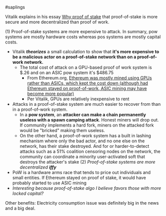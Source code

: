 #saplings 

Vitalik explains in his essay [Why proof of stake](https://vitalik.ca/general/2020/11/06/pos2020.html) that proof-of-stake is more secure and more decentralized than proof of work. 

(1) Proof-of-stake systems are more expensive to attack. In summary, pow systems are mostly hardware costs whereas pos systems are mostly capital costs.

- Vitalik ***theorizes*** a small calculation to show that **it's more expensive to be a malicious actor on a proof-of-stake network than on a proof-of-work network.** 
	- The total cost of attack on a GPU-based proof of work system is $.26 and on an ASIC pow system it's $486.75
		- From Ethereum.org, [Ethereum was mostly mined using GPUs rather than ASICs, which kept the cost down (although had Ethereum stayed on proof-of-work, ASIC mining may have become more popular)](https://ethereum.org/en/developers/docs/consensus-mechanisms/pos/pos-vs-pow/)
		- Per Vitalik, GPUs are relatively inexpensive to rent
- Attacks in a proof-of-stake system are much easier to recover from than in a proof-of-work system. 
	- In a **pow system**, an **attacker can make a chain permanently useless with a spawn camping attack**. Honest miners will drop out. If community implements a hard fork, miners on the attacked fork would be "bricked" making them useless.
	 - On the other hand, a proof-of-work system has a built in lashing mechanism where only the bad actor, and no one else on the network, has their stake destroyed. And for or harder-to-detect attacks such as a 51% coalition censoring nodes on the network, the community can coordinate a minority user-activated soft that destroys the attacker's stake
(2) *Proof-of-stake systems are more decentralized* ***iffy***
- PoW is a hardware arms race that tends to price out individuals and small entities. If Ethereum stayed on proof of stake, it would have probably started to use ASIC mining
- *Interesting because proof-of-stake algo I believe favors those with more locked capital?*

Other benefits:
Electricity consumption issue was definitely big in the news and a big deal. 